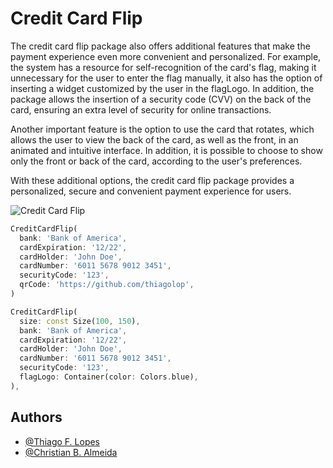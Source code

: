 
# Credit Card Flip

The credit card flip package also offers additional features that make the payment experience even more convenient and personalized. For example, the system has a resource for self-recognition of the card's flag, making it unnecessary for the user to enter the flag manually, it also has the option of inserting a widget customized by the user in the flagLogo. In addition, the package allows the insertion of a security code (CVV) on the back of the card, ensuring an extra level of security for online transactions.

Another important feature is the option to use the card that rotates, which allows the user to view the back of the card, as well as the front, in an animated and intuitive interface. In addition, it is possible to choose to show only the front or back of the card, according to the user's preferences.

With these additional options, the credit card flip package provides a personalized, secure and convenient payment experience for users.


![Credit Card Flip](https://user-images.githubusercontent.com/109871891/222574212-5c0df6ec-41e2-4f30-8902-df150f604a6e.gif)

```dart
CreditCardFlip(
  bank: 'Bank of America',
  cardExpiration: '12/22',
  cardHolder: 'John Doe',
  cardNumber: '6011 5678 9012 3451',
  securityCode: '123',
  qrCode: 'https://github.com/thiagolop',
)

CreditCardFlip(
  size: const Size(100, 150),
  bank: 'Bank of America',
  cardExpiration: '12/22',
  cardHolder: 'John Doe',
  cardNumber: '6011 5678 9012 3451',
  securityCode: '123',
  flagLogo: Container(color: Colors.blue),
),
```

## Authors


- [@Thiago F. Lopes](https://github.com/thiagolop)
- [@Christian B. Almeida ](https://github.com/cbalmeida)


